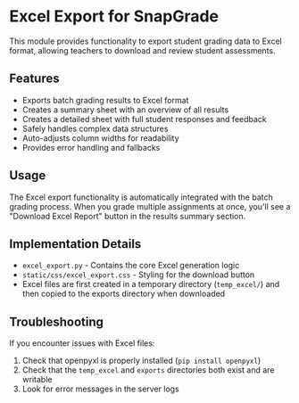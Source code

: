 # Excel Export for SnapGrade

This module provides functionality to export student grading data to Excel format, allowing teachers to download and review student assessments.

## Features

- Exports batch grading results to Excel format
- Creates a summary sheet with an overview of all results
- Creates a detailed sheet with full student responses and feedback
- Safely handles complex data structures
- Auto-adjusts column widths for readability
- Provides error handling and fallbacks

## Usage

The Excel export functionality is automatically integrated with the batch grading process. When you grade multiple assignments at once, you'll see a "Download Excel Report" button in the results summary section.

## Implementation Details

- `excel_export.py` - Contains the core Excel generation logic
- `static/css/excel_export.css` - Styling for the download button
- Excel files are first created in a temporary directory (`temp_excel/`) and then copied to the exports directory when downloaded

## Troubleshooting

If you encounter issues with Excel files:

1. Check that openpyxl is properly installed (`pip install openpyxl`)
2. Check that the `temp_excel` and `exports` directories both exist and are writable
3. Look for error messages in the server logs
